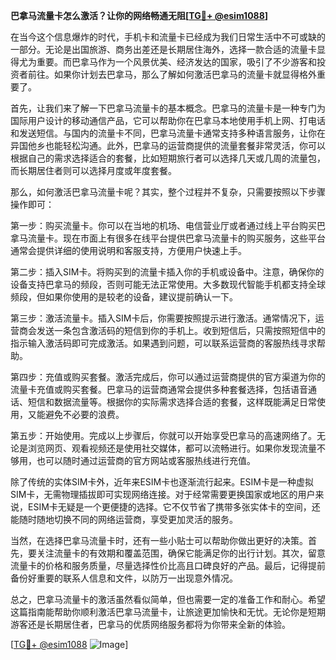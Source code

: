 **巴拿马流量卡怎么激活？让你的网络畅通无阻[[TG💪+ @esim1088](https://t.me/s/esim1088)]**

在当今这个信息爆炸的时代，手机卡和流量卡已经成为我们日常生活中不可或缺的一部分。无论是出国旅游、商务出差还是长期居住海外，选择一款合适的流量卡显得尤为重要。而巴拿马作为一个风景优美、经济发达的国家，吸引了不少游客和投资者前往。如果你计划去巴拿马，那么了解如何激活巴拿马的流量卡就显得格外重要了。

首先，让我们来了解一下巴拿马流量卡的基本概念。巴拿马的流量卡是一种专门为国际用户设计的移动通信产品，它可以帮助你在巴拿马本地使用手机上网、打电话和发送短信。与国内的流量卡不同，巴拿马流量卡通常支持多种语言服务，让你在异国他乡也能轻松沟通。此外，巴拿马的运营商提供的流量套餐非常灵活，你可以根据自己的需求选择适合的套餐，比如短期旅行者可以选择几天或几周的流量包，而长期居住者则可以选择月度或年度套餐。

那么，如何激活巴拿马流量卡呢？其实，整个过程并不复杂，只需要按照以下步骤操作即可：

第一步：购买流量卡。你可以在当地的机场、电信营业厅或者通过线上平台购买巴拿马流量卡。现在市面上有很多在线平台提供巴拿马流量卡的购买服务，这些平台通常会提供详细的使用说明和客服支持，方便用户快速上手。

第二步：插入SIM卡。将购买到的流量卡插入你的手机或设备中。注意，确保你的设备支持巴拿马的频段，否则可能无法正常使用。大多数现代智能手机都支持全球频段，但如果你使用的是较老的设备，建议提前确认一下。

第三步：激活流量卡。插入SIM卡后，你需要按照提示进行激活。通常情况下，运营商会发送一条包含激活码的短信到你的手机上。收到短信后，只需按照短信中的指示输入激活码即可完成激活。如果遇到问题，可以联系运营商的客服热线寻求帮助。

第四步：充值或购买套餐。激活完成后，你可以通过运营商提供的官方渠道为你的流量卡充值或购买套餐。巴拿马的运营商通常会提供多种套餐选择，包括语音通话、短信和数据流量等。根据你的实际需求选择合适的套餐，这样既能满足日常使用，又能避免不必要的浪费。

第五步：开始使用。完成以上步骤后，你就可以开始享受巴拿马的高速网络了。无论是浏览网页、观看视频还是使用社交媒体，都可以流畅进行。如果你发现流量不够用，也可以随时通过运营商的官方网站或客服热线进行充值。

除了传统的实体SIM卡外，近年来ESIM卡也逐渐流行起来。ESIM卡是一种虚拟SIM卡，无需物理插拔即可实现网络连接。对于经常需要更换国家或地区的用户来说，ESIM卡无疑是一个更便捷的选择。它不仅节省了携带多张实体卡的空间，还能随时随地切换不同的网络运营商，享受更加灵活的服务。

当然，在选择巴拿马流量卡时，还有一些小贴士可以帮助你做出更好的决策。首先，要关注流量卡的有效期和覆盖范围，确保它能满足你的出行计划。其次，留意流量卡的价格和服务质量，尽量选择性价比高且口碑良好的产品。最后，记得提前备份好重要的联系人信息和文件，以防万一出现意外情况。

总之，巴拿马流量卡的激活虽然看似简单，但也需要一定的准备工作和耐心。希望这篇指南能帮助你顺利激活巴拿马流量卡，让旅途更加愉快和无忧。无论你是短期游客还是长期居住者，巴拿马的优质网络服务都将为你带来全新的体验。

[[TG💪+ @esim1088](https://t.me/s/esim1088) ![Image](https://i.postimg.cc/4NQfJmqS/Snipaste-2025-05-13-00-14-12.png)]